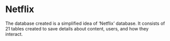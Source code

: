 # Netflix
The database created is a simplified idea of ‘Netflix’ database. It consists of 21 tables created to save details about content, users, and how they interact.
